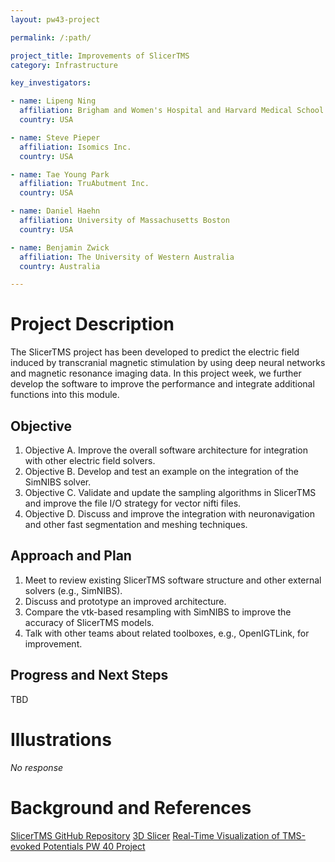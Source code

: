 ```yaml
---
layout: pw43-project

permalink: /:path/

project_title: Improvements of SlicerTMS
category: Infrastructure

key_investigators:

- name: Lipeng Ning
  affiliation: Brigham and Women's Hospital and Harvard Medical School
  country: USA

- name: Steve Pieper
  affiliation: Isomics Inc.
  country: USA

- name: Tae Young Park
  affiliation: TruAbutment Inc.
  country: USA

- name: Daniel Haehn
  affiliation: University of Massachusetts Boston
  country: USA

- name: Benjamin Zwick
  affiliation: The University of Western Australia
  country: Australia

---
```


# Project Description

<!-- Add a short paragraph describing the project. -->


The SlicerTMS project has been developed to predict the electric field induced by transcranial magnetic stimulation by using deep neural networks and magnetic resonance imaging data. In this project week, we further develop the software to improve the performance and integrate additional functions into this module.



## Objective

<!-- Describe here WHAT you would like to achieve (what you will have as end result). -->


1. Objective A. Improve the overall software architecture for integration with other electric field solvers.
2. Objective B. Develop and test an example on the integration of the SimNIBS solver. 
3. Objective C. Validate and update the sampling algorithms in SlicerTMS and improve the file I/O strategy for vector nifti files.
4. Objective D. Discuss and improve the integration with neuronavigation and other fast segmentation and meshing techniques.




## Approach and Plan

<!-- Describe here HOW you would like to achieve the objectives stated above. -->


1. Meet to review existing SlicerTMS software structure and other external solvers (e.g., SimNIBS).
2. Discuss and prototype an improved architecture.
3. Compare the vtk-based resampling with SimNIBS to improve the accuracy of SlicerTMS models.
4. Talk with other teams about related toolboxes, e.g., OpenIGTLink, for improvement.



## Progress and Next Steps

<!-- Update this section as you make progress, describing of what you have ACTUALLY DONE.
     If there are specific steps that you could not complete then you can describe them here, too. -->


TBD




# Illustrations

<!-- Add pictures and links to videos that demonstrate what has been accomplished. -->


_No response_



# Background and References

<!-- If you developed any software, include link to the source code repository.
     If possible, also add links to sample data, and to any relevant publications. -->


[SlicerTMS GitHub Repository](https://github.com/SlicerTMS/SlicerTMS)
[3D Slicer](https://github.com/Slicer/Slicer)
[Real-Time Visualization of TMS-evoked Potentials PW 40 Project](https://projectweek.na-mic.org/PW40_2024_GranCanaria/Projects/RealTimeVisualizationOfTmsEvokedPotentials/)

